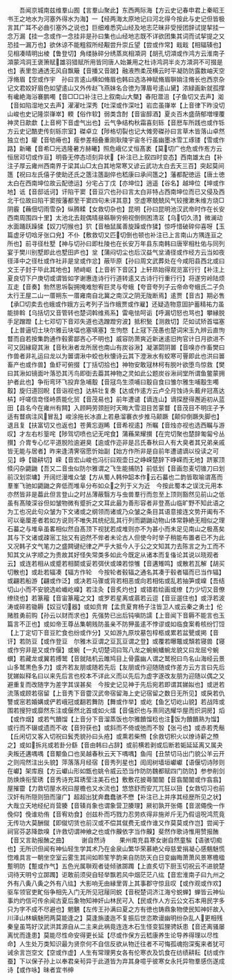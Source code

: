 <!-- { "loadSidebar": true } -->
　　吾闻京城南兹维羣山囿【言羣山聚此】东西两际海【方云史记春申君上秦昭王书王之地水为河塞外得水为海】一【经两海太原地记曰河北得今按此与史记但皆极言其广耳不必曲引塞外之说也】巨细难悉究山经及地志茫昧非受授团辞试提挈挂一念万漏【挂一念或作一念挂非是孙曰集也山经地志既不详欲团集其词而试挈提之又恐挂一漏万也】欲休谅不能粗叙所经觏尝升崇丘望【尝或作常】戢戢【相辐辏也】见相凑晴明出棱【鲁登切】角缕脉碎分绣蒸岚相澒洞【胡孔切澒或作鸿方云淮南子澒蒙鸿洞王褒箫赋雄羽猎赋所用皆同唐人始兼用之杜诗鸿洞半炎方澒洞不可掇是也】表里忽通透无风自飘簸【音播又音跛】融液煦柔茂横云时平凝防防露数岫天空浮脩眉【空或作宇　孙曰言逺山横如脩眉也韩曰选洛神赋脩眉聨姢注脩长也西京杂记文君姣好眉色如望逺山又外传赵飞燕妹名合徳为薄眉号逺山黛】浓緑画新就孤撑有巉絶海浴褰鹏噣【音□□口补注已上叙南山大槩】春阳潜沮【子鱼切又去声】洳【音如陷湿地又去声】濯濯吐深秀【吐深或作深吐】岩峦虽嵂崒【上音律下昨没切山峻也史记隆崇嵂崒】輭【俗作软】弱类含酎【音宙醇酒】夏炎百木盛荫郁増埋覆神灵日歊歔【上音枵下音虚气出也】云气争结构秋霜喜刻轹【音厯车所践也或作铄方云史记酷吏传刻轹宗室】磔卓立【陟格切裂也记大傩旁磔孙曰言草木皆落山卓然独立也】癯【音劬瘠也】瘦参差相叠重刚耿陵宇宙冬行虽幽墨冰雪工琢镂【雪或作路】新曦【音希□光选隆暑方赫曦】照危峨亿丈恒髙袤【莫切广也危或作峞方云恒居邓切或作亘】明昏无停态顷刻异状【补注已上叙四时变态】西南雄太白【补注子厚云雍州西南界于梁其山□太白其地常寒又谚云武功太白去天三百】突起莫间簉【祝曰左氏僖子使助还氏之簉注簉副倅也嵇康曰承间簉之】藩都配徳运【唐土徳太白在西南坤位故云配徳运】分宅占丁戊【亦坤位】逍遥【谷名】越坤位【坤或作地】诋【音邸诋诃】讦陷干窦【音豆穴也孙曰言太白非特占西南坤位而已又侵及西北干位故曰陷干窦按藩都至干窦四句未详其意】空虚寒兢兢风气较捜漱朱维方烧□阴霰【蘓佃切雨雪杂】纵腾糅【女救切杂也】昆明【孙曰昆明池汉武帝时作在长安西南周围四十里】太池北去觌偶晴昼緜聨穷俯视倒侧困清沤【乌切久渍】微澜动水面踊跃躁猱【奴刀切猴也】狖【音柚鼠属善旋躁或作猱】惊呼惜破碎仰喜呀【玉篇虚牙切唅牙张口皃】不仆【敷救切又匹切倒也顿也补注已上言南山方隅连亘之所也】前寻径杜墅【神与切孙曰即杜陵也在长安万年县东南韩曰唐宰相杜佑与同列宴于樊川别墅即此也墅田庐也】坌【蒲闷切尘也后汉益气坌涌径或作经方云当如夜径泽中之径杜或作社非是坌或作忿】蔽毕原【孙曰周文武葬处在今咸阳县西北或曰文王子封于毕此其地也】陋﨑岖【上音祈下音区】上轩昻始得观览富行行【补注上夏良切下户庚切或谓皆如字谢惠连诗行行道转逺又古诗行行重行行】将遂穷岭陆烦互走【音奏】勃然思坼裂拥掩难恕宥巨灵与夸蛾【夸音夸列子云帝命夸蛾氏二子负太行王屋二山一厝朔东一厝雍南自北冀之南汉之阴无陇断焉】逺贾【音古】期必售【承□切卖去也蛾或作娥方云考列子当作蛾贾或作雇】还疑造物意固护蓄精祐力虽能排斡【乌括切又音管转也楚词斡维焉系】雷电怯呵诟【呼漏切怒也骂也】攀縁脱手足蹭蹬【上七邓切下音邓失道也选蹭蹬穷波】抵积甃【测救切】茫如试矫首堛塞【上普逼切土块尔雅云块堛也塞填塞】生怐愗【上冦下茂愚也楚词宋玉九辨云直怐瞀而自若按集韵通作毂雾鄙吝心不明也】威容防萧爽近新迷逺旧拘官计日月欲进不可又因縁窥其湫【音秋湫者龙所居也南山有炭谷湫】凝湛閟阴嘼【音嗅亦作畜樊曰作兽者非礼运曰龙以为嘼谓湫中蛟也秋懐诗云其下澄湫水有蛟寒可罾即此也洪曰嘼畜产也或作兽】鱼虾可俯掇【丁括切拾也】神物安敢冦林柯有脱叶欲堕鸟惊救【樊曰其湫如镜面叶落恐其汚鸟即衘去葢其神物之灵如此公题炭谷湫祠堂所谓鱼鳖蒙拥护者此也】争衔弯环飞投弃急哺鷇【音冦鸟生须哺曰鷇自食曰雏尔雅生哺鷇生噣鷇】旋归道回睨【音诣视也】达枿壮复奏【达或作逺方云卢仝月蚀诗头戴弁冠髙达枿】吁嗟信竒怪峙质能化贸【音茂易也】前年遭谴【谪连山】谪探歴得邂逅初从蓝田【县名今在雍州有闗】入顾眄劳颈脰时天晦大雪泪目苦蒙瞀【音茂目不明庄子予适有瞀病注风冒乱】峻涂拖长冰直上若悬溜褰衣步推马颠蹶【颠仰倒蹶失脚也】退且复【扶富切又也返也】苍黄忘遐睎【音希视逺】所瞩【音烛亦视也选西瞩与游叹】才左右杉篁咤【陟驾切喷也记无咤食】蒲蘓杲耀攅【在完切聚也楚辞匍匐兮丛攅】介胄专心忆平道脱险逾避臭【逾或作迩非是吕氏春秋曰人有大臭者其兄弟亲戚皆无能与居者】昨来逢清霁宿愿忻始副【始方作所非是自前年遭谴谪以役读之可见】峥【锄耕切】嵘【音宏山峻也冯衍曰观壶日之峥嵘楚辞下峥嵘而无地】跻冢顶倐闪杂鼯鼬【吾又二音虫似防尔雅谓之飞生能捕防】前低划【音画忽麦切锥刀曰划前汉划崇墉】开阔烂漫堆众皱【方从蜀人韩仲韶本作云石蟇也二韵皆取喻谓髙而羣峯飞驰如鼯鼬之奔低而堆阜分布如众之列于义为近　今按此蜀本之误沈元用本亦然皆非是葢此但言登山之时丛薄蔽翳方与虫兽羣行而忽至上顶则豁然见前山之低虽有髙陵深谷但如皱物微有蹙折之文耳此最为善形容者非登髙山临旷野不知此语之为工也况此句众皱为下文诸或之纲领而诸或乃众皱之条目其语意接连文势开阖有不可以毫厘差者若如方说则不唯失其统纪乱其行列而鼯鼬动物山体常静絶无相似之理石蟇之与堆阜虽畧相似然自髙顶下视犹若成堆则亦不为甚小而未足见南山之极髙矣其与下文诸或疎宻工拙又有逈然不侔者未论古人但使今时举子稍能布置者已不为此又况韩子文气笔力之盛闗键纪律之严乎大抵今人于公之文知其力去陈言之为工而不知其文从字顺之为贵故其好怪失常类多如此今既定从诸本而复俻论其说以晓观者云】或连若相从或蹙若相鬬或妥若弭伏或竦若惊雊【音遘雉鸣】或散若瓦解【胡买切散也】或赴若辐凑【辐方作轮　今按轮者毂辐之通名其凑于毂者辐而已当作辐】或翩若船游【翩或作泛】或决若马骤或背若相恶或向若相佑或乱若抽笋或嵲【吾结切山小而不安貌选崄巇屹嵲】若注灸【音炙灼也】或错若绘画或缭【力少切又音僚缭绕也】若篆籕【音宙篆籕之文】或罗若星离或蓊若云逗【音豆遛住也】或浮若波涛或碎若锄耨【奴豆切器】或如贲育【孟贲夏育杨子注皆卫人或云秦之勇士】伦赌胜勇前购【孙云以财而求也】先强势已出后钝嗔防譳【上音闻下音耨不能言也玉篇言不正也】或如帝王尊丛集朝贱防虽亲不防狎虽逺不悖谬或如临食案肴核纷饤饾【上丁定切下音豆贮食也纷或作分】又如游九原坟墓包椁柩或累若盆甖或掲【音讦】若防豆【或作登豆　尔雅木豆谓之豆瓦豆谓之登】或覆若曝鼈或頽若寝兽【寝或作穷非是又或作偃】或蜿【一丸切楚词曰驾八龙之蜿蜿蟠蜿龙貌又曰龙屈兮蜿蟤】若藏龙或翼若搏鹫【音就陆机云雎鸠目上骨露幽人谓之鹫祝曰鸟名山海经云景山多鹫黒色多力】或齐若友朋或随若先后【友朋或作迎随随或作差方云方言曰先后犹娣姒释名曰以来先后言也校本不详此义而以先后为虚字遂改友朋为迎随以偶之又避重复而改随字为差字其误甚矣　今按史记见神于先后宛若即谓其娣姒也】或迸若流落或顾若宿留【上音秀下音霤汉武帝宿留海上史记宿留之数日无所见】或戾若仇讐或宻若婚媾或俨若峨冠或翻若舞防【舞或作举】或屹【鱼乞切屹山貌】若战阵或围若搜狩或靡然东注或偃然北首或如火熺【音僖炽也与熹同选耀华屋而炽洞房】熖【或作烟】或若气饙馏【上音分下音溜蒸饭也尔雅饙馏稔也注饭为饙饙熟为馏】或行而不辍或遗而不收【音狩获也】或斜而不倚或弛而不彀【张弓也】或赤若秃鬝【丘闲切又客入切祝曰鬂秃貌孙曰头疮】或熏若柴槱【余救切积火以燎诗薪之槱之】或如拆兆或若卦分繇【音由韩曰占辞】或前横若剥或后断若姤延延离又属夬夬叛还遘喁喁【音颙鱼口也吴越春秋云天下喁喁】鱼闯【丑禁切马出门貌公羊云开之则闯然注出头貌】萍落落月经宿【音秀列星也】訚訚树墙垣巘巘【语偃切诗陟则在巘】架库廐【方云巘山形如甑也姚令威云恐当作防防魏都赋四门防防】参参削剑防焕焕衔莹琇【音秀诗充耳琇莹注美石也】敷敷花披蕚闟闟【音翕闟闟或作翕翕】屋摧霤【力救切屋水祝曰屋檐也又水流也】悠悠舒而安兀兀狂以狃【女救切习也前汉奸有所隠则狃而寖广】超超出犹奔蠢蠢骇不懋【补注已上并序其经歴所见之状】大哉立天地经纪肖营腠【音辏肖象也谓象营卫腠理】厥初孰开张僶【音泯僶俛一作俛仰】俛谁劝侑【音宥劝食】创兹朴而巧戮力忍劳疚得非施斧斤无乃假诅呪鸿荒竟无传功大莫酬僦【即僦切赁也前汉或不偿其僦费无或作谁又作莫莫或作岂】尝闻于祠官芬苾降歆嗅【许救切谓神飨之也或作齅依字当作齅】斐然作歌诗惟用赞报酭【音又言助报酭之曲】
　　谢自然诗
　　果州南充县寒女谢自然童騃【语骇切痴也】无所识但闻有神仙轻生学其术乃在金泉山繁华荣慕絶父母慈爱捐凝心感魑魅慌惚难具言一朝坐空室云雾生其间如聆笙竽韵来自防防天白日变幽晦萧萧风景寒檐楹蹔明防【蹔或作气】五色光属聨观者徒倾骇踯躅【上直炙切下厨玉切祝云不进貌楚词待天明兮立踯躅】讵敢前须臾自轻举飘若风中烟茫茫八纮【音宏淮南子曰九州之外有八夤八夤之外有八纮】大影响无由縁里胥上其事郡守惊且叹【或作观或作欢】驱车领官吏甿俗争相先入门无所见冠屦同蜕【音税楚词济江海兮蜕蝉】蝉皆云神仙事灼灼信可传余闻古夏后象物知神奸山林民可入【民或作人方云公文石本用民字多只为字不成不尽避也】魍魉【左传王孙满曰夏之方有徳也铸鼎象物使民知神奸故入川泽山林螭魅罔两莫能逢之】莫逢旃逶迤不复振后世恣欺谩幽明纷杂乱人更相残秦皇虽笃好汉武洪其源自从二主来此祸竟连连木石生怪变狐狸骋妖患【音还离骚屡离忧而逢患】莫能尽性命安得更长延【尽或作保方云嵇康养生论导养得理以尽性命】人生处万类知识最为贤奈何不自信反欲从物迁往者不可悔孤魂抱深寃来者犹可诫余言岂空文【空或作虚】人生有常理男女各有伦寒衣及饥食在纺绩耕耘【纺或作蚕】下以保子孙上以奉君亲茍异于此道皆为弃其身噫乎彼寒女永托异物羣感伤遂成诗【或作咏】昧者宜书绅
